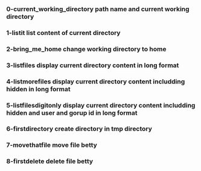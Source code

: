    ### 0-current_working_directory   path name and current working directory
   ### 1-listit                      list content of current directory
   ### 2-bring_me_home               change working directory to home
   ### 3-listfiles      		    display current directory content in long format
   ### 4-listmorefiles		    display current directory content includding hidden in long format
   ### 5-listfilesdigitonly	    display current directory content includding hidden and user and gorup id in long format
   ### 6-firstdirectory		    create directory in tmp directory
   ### 7-movethatfile		    move file betty
   ### 8-firstdelete		    delete file betty